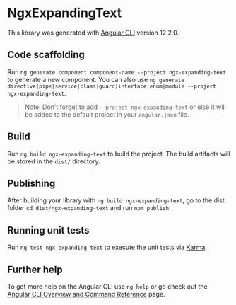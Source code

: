 # NgxExpandingText

This library was generated with [Angular CLI](https://github.com/angular/angular-cli) version 12.2.0.

## Code scaffolding

Run `ng generate component component-name --project ngx-expanding-text` to generate a new component. You can also use `ng generate directive|pipe|service|class|guard|interface|enum|module --project ngx-expanding-text`.
> Note: Don't forget to add `--project ngx-expanding-text` or else it will be added to the default project in your `angular.json` file. 

## Build

Run `ng build ngx-expanding-text` to build the project. The build artifacts will be stored in the `dist/` directory.

## Publishing

After building your library with `ng build ngx-expanding-text`, go to the dist folder `cd dist/ngx-expanding-text` and run `npm publish`.

## Running unit tests

Run `ng test ngx-expanding-text` to execute the unit tests via [Karma](https://karma-runner.github.io).

## Further help

To get more help on the Angular CLI use `ng help` or go check out the [Angular CLI Overview and Command Reference](https://angular.io/cli) page.
